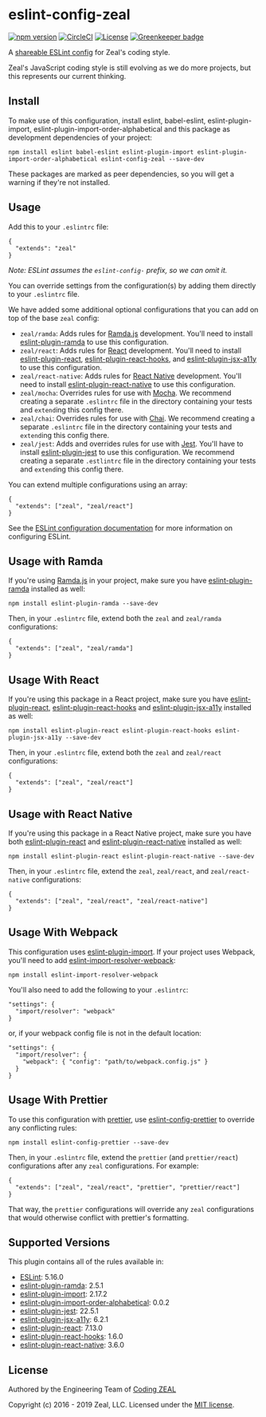 # eslint-config-zeal

[![npm version](https://badge.fury.io/js/eslint-config-zeal.svg)](https://www.npmjs.com/package/eslint-config-zeal)
[![CircleCI](https://circleci.com/gh/CodingZeal/eslint-config-zeal.svg?style=shield)](https://circleci.com/gh/CodingZeal/eslint-config-zeal)
[![License](https://img.shields.io/badge/license-MIT-blue.svg)](https://opensource.org/licenses/MIT)
[![Greenkeeper badge](https://badges.greenkeeper.io/CodingZeal/eslint-config-zeal.svg)](https://greenkeeper.io/)

A [shareable ESLint config](http://eslint.org/docs/developer-guide/shareable-configs) for Zeal's coding style.

Zeal's JavaScript coding style is still evolving as we do more projects, but this represents our current thinking.

## Install

To make use of this configuration, install eslint, babel-eslint,
eslint-plugin-import, eslint-plugin-import-order-alphabetical and this package
as development dependencies of your project:

```
npm install eslint babel-eslint eslint-plugin-import eslint-plugin-import-order-alphabetical eslint-config-zeal --save-dev
```

These packages are marked as peer dependencies, so you will get a warning if they're not installed.

## Usage

Add this to your `.eslintrc` file:

```
{
  "extends": "zeal"
}
```

_Note: ESLint assumes the `eslint-config-` prefix, so we can omit it._

You can override settings from the configuration(s) by adding them directly to your `.eslintrc` file.

We have added some additional optional configurations that you can add on top of the base `zeal` config:

- `zeal/ramda`: Adds rules for [Ramda.js](https://ramdajs.com/) development. You'll need to install [eslint-plugin-ramda](https://github.com/ramda/eslint-plugin-ramda) to use this configuration.
- `zeal/react`: Adds rules for [React](https://github.com/reactjs) development.
  You'll need to install
  [eslint-plugin-react](https://github.com/yannickcr/eslint-plugin-react), [eslint-plugin-react-hooks](https://www.npmjs.com/package/eslint-plugin-react-hooks), and
  [eslint-plugin-jsx-a11y](https://github.com/evcohen/eslint-plugin-jsx-a11y) to
  use this configuration.
- `zeal/react-native`: Adds rules for [React Native](https://facebook.github.io/react-native/) development. You'll need to install [eslint-plugin-react-native](https://github.com/intellicode/eslint-plugin-react-native) to use this configuration.
- `zeal/mocha`: Overrides rules for use with [Mocha](https://mochajs.org/). We recommend creating a separate `.eslintrc` file in the directory containing your tests and `extend`ing this config there.
- `zeal/chai`: Overrides rules for use with [Chai](http://chaijs.com/). We recommend creating a separate `.eslintrc` file in the directory containing your tests and `extend`ing this config there.
- `zeal/jest`: Adds and overrides rules for use with [Jest](http://facebook.github.io/jest/). You'll have to install [eslint-plugin-jest](https://www.npmjs.com/package/eslint-plugin-jest) to use this configuration. We recommend creating a separate `.estlintrc` file in the directory containing your tests and `extend`ing this config there.

You can extend multiple configurations using an array:

```
{
  "extends": ["zeal", "zeal/react"]
}
```

See the [ESLint configuration documentation](http://eslint.org/docs/user-guide/configuring) for more information on configuring ESLint.

## Usage with Ramda

If you're using [Ramda.js](https://ramdajs.com/) in your project, make sure you have [eslint-plugin-ramda](https://github.com/ramda/eslint-plugin-ramda) installed as well:

```
npm install eslint-plugin-ramda --save-dev
```

Then, in your `.eslintrc` file, extend both the `zeal` and `zeal/ramda` configurations:

```
{
  "extends": ["zeal", "zeal/ramda"]
}
```

## Usage With React

If you're using this package in a React project, make sure you have
[eslint-plugin-react](https://github.com/yannickcr/eslint-plugin-react),
[eslint-plugin-react-hooks](https://www.npmjs.com/package/eslint-plugin-react-hooks)
and [eslint-plugin-jsx-a11y](https://github.com/evcohen/eslint-plugin-jsx-a11y)
installed as well:

```
npm install eslint-plugin-react eslint-plugin-react-hooks eslint-plugin-jsx-a11y --save-dev
```

Then, in your `.eslintrc` file, extend both the `zeal` and `zeal/react` configurations:

```
{
  "extends": ["zeal", "zeal/react"]
}
```

## Usage with React Native

If you're using this package in a React Native project, make sure you have both [eslint-plugin-react](https://github.com/yannickcr/eslint-plugin-react) and [eslint-plugin-react-native](https://github.com/intellicode/eslint-plugin-react-native) installed as well:

```
npm install eslint-plugin-react eslint-plugin-react-native --save-dev
```

Then, in your `.eslintrc` file, extend the `zeal`, `zeal/react`, and `zeal/react-native` configurations:

```
{
  "extends": ["zeal", "zeal/react", "zeal/react-native"]
}
```

## Usage With Webpack

This configuration uses [eslint-plugin-import](https://github.com/benmosher/eslint-plugin-import). If your project uses Webpack, you'll need to add [eslint-import-resolver-webpack](https://www.npmjs.com/package/eslint-import-resolver-webpack):

```
npm install eslint-import-resolver-webpack
```

You'll also need to add the following to your `.eslintrc`:

```
"settings": {
  "import/resolver": "webpack"
}
```

or, if your webpack config file is not in the default location:

```
"settings": {
  "import/resolver": {
    "webpack": { "config": "path/to/webpack.config.js" }
  }
}
```

## Usage With Prettier

To use this configuration with [prettier](https://github.com/prettier/prettier), use [eslint-config-prettier](https://github.com/prettier/eslint-config-prettier) to override any conflicting rules:

```
npm install eslint-config-prettier --save-dev
```

Then, in your `.eslintrc` file, extend the `prettier` (and `prettier/react`) configurations after any `zeal` configurations. For example:

```
{
  "extends": ["zeal", "zeal/react", "prettier", "prettier/react"]
}
```

That way, the `prettier` configurations will override any `zeal` configurations that would otherwise conflict with prettier's formatting.

## Supported Versions

This plugin contains all of the rules available in:

- [ESLint](http://eslint.org/): 5.16.0
- [eslint-plugin-ramda](https://github.com/ramda/eslint-plugin-ramda): 2.5.1
- [eslint-plugin-import](https://github.com/benmosher/eslint-plugin-import): 2.17.2
- [eslint-plugin-import-order-alphabetical](https://www.npmjs.com/package/eslint-plugin-import-order-alphabetical): 0.0.2
- [eslint-plugin-jest](https://www.npmjs.com/package/eslint-plugin-jest): 22.5.1
- [eslint-plugin-jsx-a11y](https://github.com/evcohen/eslint-plugin-jsx-a11y): 6.2.1
- [eslint-plugin-react](https://github.com/yannickcr/eslint-plugin-react): 7.13.0
- [eslint-plugin-react-hooks](https://www.npmjs.com/package/eslint-plugin-react-hooks): 1.6.0
- [eslint-plugin-react-native](https://github.com/intellicode/eslint-plugin-react-native): 3.6.0

## License

Authored by the Engineering Team of [Coding ZEAL](https://codingzeal.com?utm_source=github)

Copyright (c) 2016 - 2019 Zeal, LLC. Licensed under the [MIT license](https://opensource.org/licenses/MIT).

